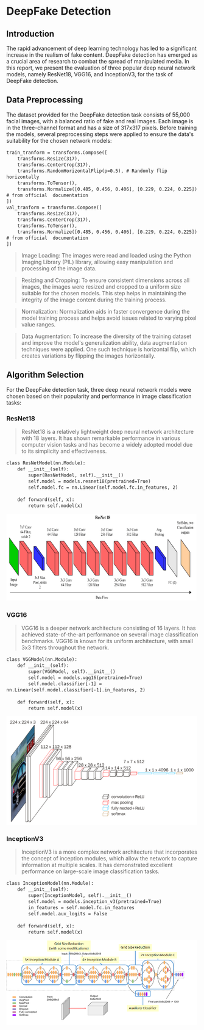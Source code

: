 # DeepFake Detection

## Introduction

The rapid advancement of deep learning technology has led to a significant increase in the realism of fake content. DeepFake detection has emerged as a crucial area of research to combat the spread of manipulated media. In this report, we present the evaluation of three popular deep neural network models, namely ResNet18, VGG16, and InceptionV3, for the task of DeepFake detection.

## Data Preprocessing

The dataset provided for the DeepFake detection task consists of 55,000 facial images, with a balanced ratio of fake and real images. Each image is in the three-channel format and has a size of 317x317 pixels. Before training the models, several preprocessing steps were applied to ensure the data's suitability for the chosen network models:

```
train_tranform = transforms.Compose([
    transforms.Resize(317),
    transforms.CenterCrop(317),
    transforms.RandomHorizontalFlip(p=0.5), # Randomly flip horizontally
    transforms.ToTensor(),
    transforms.Normalize([0.485, 0.456, 0.406], [0.229, 0.224, 0.225]) # from official  documentation
])
val_tranform = transforms.Compose([
    transforms.Resize(317),
    transforms.CenterCrop(317),
    transforms.ToTensor(),
    transforms.Normalize([0.485, 0.456, 0.406], [0.229, 0.224, 0.225]) # from official  documentation
])
```
> Image Loading: The images were read and loaded using the Python Imaging Library (PIL) library, allowing easy manipulation and processing of the image data.

> Resizing and Cropping: To ensure consistent dimensions across all images, the images were resized and cropped to a uniform size suitable for the chosen models. This step helps in maintaining the integrity of the image content during the training process.

> Normalization: Normalization aids in faster convergence during the model training process and helps avoid issues related to varying pixel value ranges.

> Data Augmentation: To increase the diversity of the training dataset and improve the model's generalization ability, data augmentation techniques were applied. One such technique is horizontal flip, which creates variations by flipping the images horizontally.

## Algorithm Selection
For the DeepFake detection task, three deep neural network models were chosen based on their popularity and performance in image classification tasks:

### ResNet18
> ResNet18 is a relatively lightweight deep neural network architecture with 18 layers. It has shown remarkable performance in various computer vision tasks and has become a widely adopted model due to its simplicity and effectiveness.
```
class ResNetModel(nn.Module):
    def __init__(self):
        super(ResNetModel, self).__init__()
        self.model = models.resnet18(pretrained=True)
        self.model.fc = nn.Linear(self.model.fc.in_features, 2)
        
    def forward(self, x):
        return self.model(x)
```
<img src='./Figure/ResNet18.png' width='500'>

### VGG16
> VGG16 is a deeper network architecture consisting of 16 layers. It has achieved state-of-the-art performance on several image classification benchmarks. VGG16 is known for its uniform architecture, with small 3x3 filters throughout the network.
```
class VGGModel(nn.Module):
    def __init__(self):
        super(VGGModel, self).__init__()
        self.model = models.vgg16(pretrained=True)
        self.model.classifier[-1] = nn.Linear(self.model.classifier[-1].in_features, 2)

    def forward(self, x):
        return self.model(x)
```
<img src='./Figure/VGG16.png' width='500'>

### InceptionV3
> InceptionV3 is a more complex network architecture that incorporates the concept of inception modules, which allow the network to capture information at multiple scales. It has demonstrated excellent performance on large-scale image classification tasks.
```
class InceptionModel(nn.Module):
    def __init__(self):
        super(InceptionModel, self).__init__()
        self.model = models.inception_v3(pretrained=True)
        in_features = self.model.fc.in_features
        self.model.aux_logits = False

    def forward(self, x):
        return self.model(x)
```
<img src='./Figure/InceptionV3.png' width='500'>
